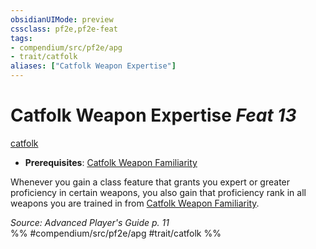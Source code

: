 ```yaml
---
obsidianUIMode: preview
cssclass: pf2e,pf2e-feat
tags:
- compendium/src/pf2e/apg
- trait/catfolk
aliases: ["Catfolk Weapon Expertise"]
---
```

# Catfolk Weapon Expertise  *Feat 13*  
[catfolk](rules/traits/catfolk-b1.md "Catfolk Ancestry & Heritage Trait")  

- **Prerequisites**: [Catfolk Weapon Familiarity](compendium/feats/catfolk-weapon-familiarity-apg.md)

Whenever you gain a class feature that grants you expert or greater proficiency in certain weapons, you also gain that proficiency rank in all weapons you are trained in from [Catfolk Weapon Familiarity](compendium/feats/catfolk-weapon-familiarity-apg.md).

*Source: Advanced Player's Guide p. 11*  
%% #compendium/src/pf2e/apg #trait/catfolk %%